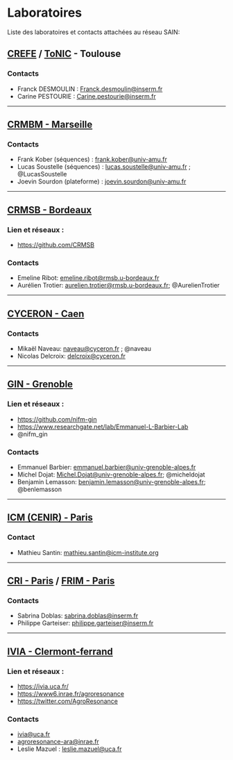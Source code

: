 # Laboratoires
Liste des laboratoires et contacts attachées au réseau SAIN:

## [CREFE](https://anexplo.genotoul.fr/exploration-non-invasive/) / [ToNIC](https://tonic.inserm.fr/) - Toulouse

### Contacts
* Franck DESMOULIN : Franck.desmoulin@inserm.fr
* Carine PESTOURIE : Carine.pestourie@inserm.fr

---

## [CRMBM - Marseille](https://crmbm.univ-amu.fr/)

### Contacts
* Frank Kober (séquences) : frank.kober@univ-amu.fr
* Lucas Soustelle (séquences) : lucas.soustelle@univ-amu.fr ; @LucasSoustelle
* Joevin Sourdon (plateforme) : joevin.sourdon@univ-amu.fr

---

## [CRMSB - Bordeaux](https://www.rmsb.u-bordeaux.fr/fr/)
### Lien et réseaux : 
* https://github.com/CRMSB

### Contacts
* Emeline Ribot: emeline.ribot@rmsb.u-bordeaux.fr
* Aurélien Trotier: aurelien.trotier@rmsb.u-bordeaux.fr; @AurelienTrotier

---

## [CYCERON - Caen](https://www.cyceron.fr/)

### Contacts
* Mikaël Naveau: naveau@cyceron.fr ; @naveau
* Nicolas Delcroix: delcroix@cyceron.fr

---

## [GIN - Grenoble](https://tinyurl.com/d9vx4b3h)
### Lien et réseaux : 
* https://github.com/nifm-gin
* https://www.researchgate.net/lab/Emmanuel-L-Barbier-Lab
* @nifm_gin

### Contacts
* Emmanuel Barbier: emmanuel.barbier@univ-grenoble-alpes.fr
* Michel Dojat: Michel.Dojat@univ-grenoble-alpes.fr; @micheldojat
* Benjamin Lemasson: benjamin.lemasson@univ-grenoble-alpes.fr; @benlemasson

---

## [ICM (CENIR) - Paris](https://institutducerveau-icm.org/en/cenir-irm-en/)

### Contact

* Mathieu Santin: mathieu.santin@icm-institute.org

---

## [CRI - Paris](https://cri1149.fr/) / [FRIM - Paris](https://plateformes.u-paris.fr/federation-de-recherche-en-imagerie-multimodale-frim/)

### Contacts

* Sabrina Doblas: sabrina.doblas@inserm.fr
* Philippe Garteiser: philippe.garteiser@inserm.fr

---

## [IVIA - Clermont-ferrand](https://ivia.uca.fr/)
### Lien et réseaux : 
* https://ivia.uca.fr/
* https://www6.inrae.fr/agroresonance
* https://twitter.com/AgroResonance

### Contacts
* ivia@uca.fr
* agroresonance-ara@inrae.fr
* Leslie Mazuel : leslie.mazuel@uca.fr
